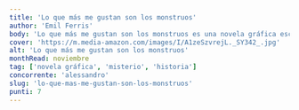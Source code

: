 ```yaml
---
title: 'Lo que más me gustan son los monstruos'
author: 'Emil Ferris'
body: 'Lo que más me gustan son los monstruos es una novela gráfica escrita e ilustrada por Emil Ferris. La historia sigue a Karen Reyes, una niña de diez años que vive en Chicago en la década de 1960. Karen es una apasionada de los monstruos y los cómics de terror, y sueña con convertirse en una detective. Cuando su vecina, Anka Silverberg, es asesinada, Karen decide investigar el crimen y descubre secretos oscuros sobre la familia Silverberg y la historia de la Segunda Guerra Mundial.'
cover: 'https://m.media-amazon.com/images/I/A1zeSzvrejL._SY342_.jpg'
alt: 'Lo que más me gustan son los monstruos'
monthRead: noviembre
tag: ['novela gráfica', 'misterio', 'historia']
concorrente: 'alessandro'
slug: 'lo-que-mas-me-gustan-son-los-monstruos'
punti: 7
---
```

